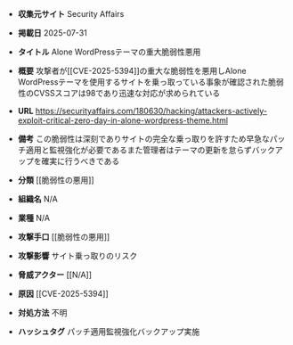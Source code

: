 - **収集元サイト**
Security Affairs

- **掲載日**
2025-07-31

- **タイトル**
Alone WordPressテーマの重大脆弱性悪用

- **概要**
攻撃者が[[CVE-2025-5394]]の重大な脆弱性を悪用しAlone WordPressテーマを使用するサイトを乗っ取っている事象が確認された脆弱性のCVSSスコアは98であり迅速な対応が求められている

- **URL**
https://securityaffairs.com/180630/hacking/attackers-actively-exploit-critical-zero-day-in-alone-wordpress-theme.html

- **備考**
この脆弱性は深刻でありサイトの完全な乗っ取りを許すため早急なパッチ適用と監視強化が必要であるまた管理者はテーマの更新を怠らずバックアップを確実に行うべきである

- **分類**
[[脆弱性の悪用]]

- **組織名**
N/A

- **業種**
N/A

- **攻撃手口**
[[脆弱性の悪用]]

- **攻撃影響**
サイト乗っ取りのリスク

- **脅威アクター**
[[N/A]]

- **原因**
[[CVE-2025-5394]]

- **対処方法**
不明

- **ハッシュタグ**
パッチ適用監視強化バックアップ実施
